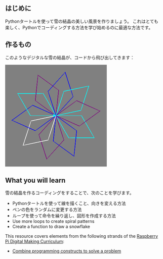 ## はじめに

Pythonタートルを使って雪の結晶の美しい風景を作りましょう。 これはとても楽しく、Pythonでコーディングする方法を学び始めるのに最適な方法です。

## 作るもの

このようなデジタルな雪の結晶が、コードから飛び出してきます：

![雪の結晶](images/makeasnowflake.png)

## What you will learn

雪の結晶を作るコーディングをすることで、次のことを学びます。

- Pythonタートルを使って線を描くこと、向きを変える方法
- ペンの色をランダムに変更する方法
- ループを使って命令を繰り返し、図形を作成する方法
- Use more loops to create spiral patterns
- Create a function to draw a snowflake

This resource covers elements from the following strands of the [Raspberry Pi Digital Making Curriculum](https://www.raspberrypi.org/curriculum/):

- [Combine programming constructs to solve a problem](https://www.raspberrypi.org/curriculum/programming/builder)